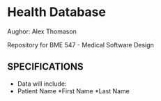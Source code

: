 
# Health Database

Aughor: Alex Thomason

Repository for BME 547 - Medical Software Design

## SPECIFICATIONS

* Data will include:
* Patient Name
	*First Name
	*Last Name

